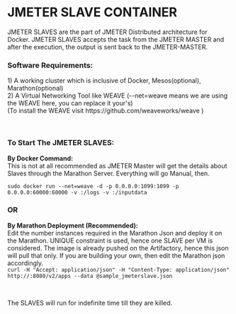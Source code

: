 # JMETER SLAVE CONTAINER
JMETER SLAVES are the part of JMETER Distributed architecture for Docker. JMETER SLAVES accepts the task from the JMETER MASTER and after the execution, the output is sent back to the JMETER-MASTER. 
</br>
<h3>Software Requirements:</h3>
<p>1) A working cluster which is inclusive of Docker, Mesos(optional), Marathon(optional)</br>
2) A Virtual Networking Tool like WEAVE (--net=weave means we are using the WEAVE here, you can replace it your's) 
   </br>(To install the WEAVE visit https://github.com/weaveworks/weave )</p>
</br>
<h3> To Start The JMETER SLAVES: </h3>
<p><b>By Docker Command:</b></br>
This is not at all recommended as JMETER Master will get the details about Slaves through the Marathon Server. Everything will go Manual, then.</br>
<code>
sudo docker run --net=weave -d -p 0.0.0.0:1099:1099 -p 0.0.0.0:60000:60000 -v <absolute any host path to log>:/logs -v <absolute any host path to inputdata>:/inputdata 
</code></p>
<h3> OR </h3>
<p><b>By Marathon Deployment (Recommended):</b></br>
Edit the number instances required in the Marathon Json and deploy it on the Marathon. UNIQUE constraint is used, hence one SLAVE per VM is considered. The image is already pushed on the Artifactory, hence this json will pull that only. If you are building your own, then edit the Marathon json accordingly.</br>
<code>curl -H "Accept: application/json" -H "Content-Type: application/json" http://<master-node>:8080/v2/apps --data @sample_jmeterslave.json</code></p>
</br>
<p>The SLAVES will run for indefinite time till they are killed.</p>
